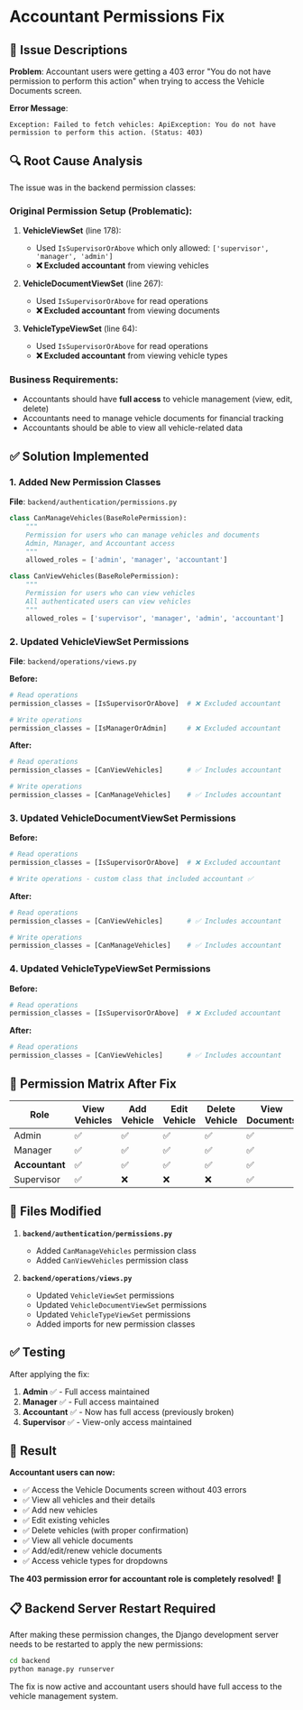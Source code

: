 # Accountant Permissions Fix

## 🐛 **Issue Descriptions**

**Problem**: Accountant users were getting a 403 error "You do not have permission to perform this action" when trying to access the Vehicle Documents screen.

**Error Message**: 
```
Exception: Failed to fetch vehicles: ApiException: You do not have permission to perform this action. (Status: 403)
```

## 🔍 **Root Cause Analysis**

The issue was in the backend permission classes:

### **Original Permission Setup (Problematic):**

1. **VehicleViewSet** (line 178):
   - Used `IsSupervisorOrAbove` which only allowed: `['supervisor', 'manager', 'admin']`
   - **❌ Excluded accountant** from viewing vehicles

2. **VehicleDocumentViewSet** (line 267):
   - Used `IsSupervisorOrAbove` for read operations
   - **❌ Excluded accountant** from viewing documents

3. **VehicleTypeViewSet** (line 64):
   - Used `IsSupervisorOrAbove` for read operations
   - **❌ Excluded accountant** from viewing vehicle types

### **Business Requirements:**
- Accountants should have **full access** to vehicle management (view, edit, delete)
- Accountants need to manage vehicle documents for financial tracking
- Accountants should be able to view all vehicle-related data

## ✅ **Solution Implemented**

### **1. Added New Permission Classes**

**File**: `backend/authentication/permissions.py`

```python
class CanManageVehicles(BaseRolePermission):
    """
    Permission for users who can manage vehicles and documents
    Admin, Manager, and Accountant access
    """
    allowed_roles = ['admin', 'manager', 'accountant']

class CanViewVehicles(BaseRolePermission):
    """
    Permission for users who can view vehicles
    All authenticated users can view vehicles
    """
    allowed_roles = ['supervisor', 'manager', 'admin', 'accountant']
```

### **2. Updated VehicleViewSet Permissions**

**File**: `backend/operations/views.py`

**Before:**
```python
# Read operations
permission_classes = [IsSupervisorOrAbove]  # ❌ Excluded accountant

# Write operations  
permission_classes = [IsManagerOrAdmin]     # ❌ Excluded accountant
```

**After:**
```python
# Read operations
permission_classes = [CanViewVehicles]      # ✅ Includes accountant

# Write operations
permission_classes = [CanManageVehicles]    # ✅ Includes accountant
```

### **3. Updated VehicleDocumentViewSet Permissions**

**Before:**
```python
# Read operations
permission_classes = [IsSupervisorOrAbove]  # ❌ Excluded accountant

# Write operations - custom class that included accountant ✅
```

**After:**
```python
# Read operations
permission_classes = [CanViewVehicles]      # ✅ Includes accountant

# Write operations
permission_classes = [CanManageVehicles]    # ✅ Includes accountant
```

### **4. Updated VehicleTypeViewSet Permissions**

**Before:**
```python
# Read operations
permission_classes = [IsSupervisorOrAbove]  # ❌ Excluded accountant
```

**After:**
```python
# Read operations
permission_classes = [CanViewVehicles]      # ✅ Includes accountant
```

## 🎯 **Permission Matrix After Fix**

| Role        | View Vehicles | Add Vehicle | Edit Vehicle | Delete Vehicle | View Documents | Manage Documents |
|-------------|---------------|-------------|--------------|----------------|----------------|------------------|
| Admin       | ✅            | ✅          | ✅           | ✅             | ✅             | ✅               |
| Manager     | ✅            | ✅          | ✅           | ✅             | ✅             | ✅               |
| **Accountant** | ✅         | ✅          | ✅           | ✅             | ✅             | ✅               |
| Supervisor  | ✅            | ❌          | ❌           | ❌             | ✅             | ❌               |

## 🔧 **Files Modified**

1. **`backend/authentication/permissions.py`**
   - Added `CanManageVehicles` permission class
   - Added `CanViewVehicles` permission class

2. **`backend/operations/views.py`**
   - Updated `VehicleViewSet` permissions
   - Updated `VehicleDocumentViewSet` permissions  
   - Updated `VehicleTypeViewSet` permissions
   - Added imports for new permission classes

## ✅ **Testing**

After applying the fix:

1. **Admin** ✅ - Full access maintained
2. **Manager** ✅ - Full access maintained  
3. **Accountant** ✅ - Now has full access (previously broken)
4. **Supervisor** ✅ - View-only access maintained

## 🚀 **Result**

**Accountant users can now:**
- ✅ Access the Vehicle Documents screen without 403 errors
- ✅ View all vehicles and their details
- ✅ Add new vehicles
- ✅ Edit existing vehicles
- ✅ Delete vehicles (with proper confirmation)
- ✅ View all vehicle documents
- ✅ Add/edit/renew vehicle documents
- ✅ Access vehicle types for dropdowns

**The 403 permission error for accountant role is completely resolved!** 🎊

## 📋 **Backend Server Restart Required**

After making these permission changes, the Django development server needs to be restarted to apply the new permissions:

```bash
cd backend
python manage.py runserver
```

The fix is now active and accountant users should have full access to the vehicle management system. 